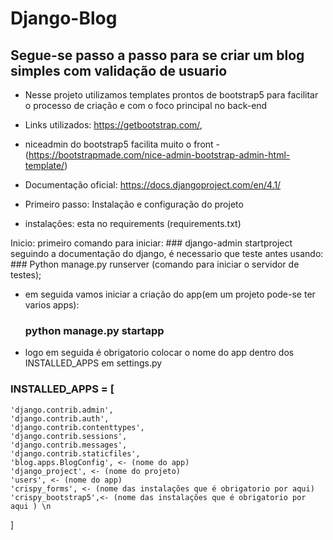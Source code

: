 # Django-Blog

## Segue-se passo a passo para se criar um blog simples com validação de usuario
- Nesse projeto utilizamos templates prontos de bootstrap5 para facilitar o processo de criação e com o foco principal no back-end
- Links utilizados: https://getbootstrap.com/,
- niceadmin do bootstrap5 facilita muito o front -(https://bootstrapmade.com/nice-admin-bootstrap-admin-html-template/)
- Documentação oficial: https://docs.djangoproject.com/en/4.1/ 	

- Primeiro passo: Instalação e configuração do projeto
- instalações: esta no requirements (requirements.txt)

Inicio: primeiro comando para iniciar:
	### django-admin startproject <nome do projeto>
	seguindo a documentação do django, é necessario que teste antes usando:
		### Python manage.py runserver (comando para iniciar o servidor de testes);
- em seguida vamos iniciar a criação do app(em um projeto pode-se ter varios apps):
	### python manage.py startapp <nome do app>
- logo em seguida é obrigatorio colocar o nome do app dentro dos INSTALLED_APPS em settings.py
### INSTALLED_APPS = [
	'django.contrib.admin',
	'django.contrib.auth',
	'django.contrib.contenttypes',
	'django.contrib.sessions',
	'django.contrib.messages',
	'django.contrib.staticfiles',
	'blog.apps.BlogConfig', <- (nome do app)
	'django_project', <- (nome do projeto)
	'users', <- (nome do app)
	'crispy_forms', <- (nome das instalações que é obrigatorio por aqui)
	'crispy_bootstrap5',<- (nome das instalações que é obrigatorio por aqui ) \n
]
